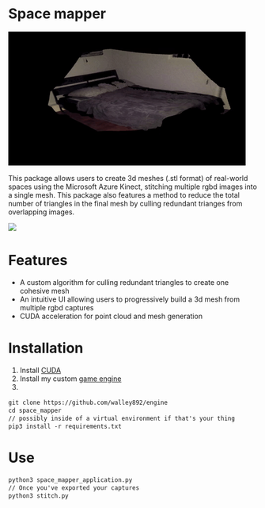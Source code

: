 # Space mapper

![](sample2.gif)

This package allows users to create 3d meshes (.stl format) of real-world spaces using the Microsoft Azure Kinect, stitching multiple rgbd images into a single mesh.
This package also features a method to reduce the total number of triangles in the final mesh by culling redundant trianges from overlapping images.

![](sample1.gif)

# Features
* A custom algorithm for culling redundant triangles to create one cohesive mesh
* An intuitive UI allowing users to progressively build a 3d mesh from multiple rgbd captures
* CUDA acceleration for point cloud and mesh generation

# Installation
1. Install [CUDA](https://docs.nvidia.com/cuda/cuda-installation-guide-linux/index.html)
2. Install my custom [game engine](https://github.com/walley892/engine)
3.
```
git clone https://github.com/walley892/engine
cd space_mapper
// possibly inside of a virtual environment if that's your thing
pip3 install -r requirements.txt
```

# Use
```
python3 space_mapper_application.py
// Once you've exported your captures
python3 stitch.py
```
